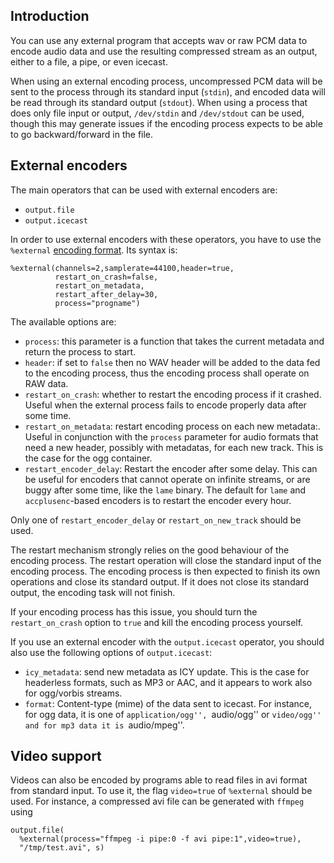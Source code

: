 Introduction
------------
You can use any external program that accepts wav or raw PCM data to encode audio data and use the resulting compressed 
stream as an output, either to a file, a pipe, or even icecast.

When using an external encoding process, uncompressed PCM data will be sent to the process through its standard input (`stdin`), and encoded data will be read through its standard output (`stdout`). When using a process that does only file input or output, `/dev/stdin` and `/dev/stdout` can be used, though this may generate issues if the encoding process expects to be able to go backward/forward in the file.

External encoders
-----------------
The main operators that can be used with external encoders are:

* `output.file`
* `output.icecast`

In order to use external encoders with these operators, you have to use the 
`%external` [encoding format](encoding_formats.html).
Its syntax is:

```liquidsoap
%external(channels=2,samplerate=44100,header=true,
          restart_on_crash=false,
          restart_on_metadata,
          restart_after_delay=30,
          process="progname")
```

The available options are:

* `process`: this parameter is a function that takes the current metadata and return the process to start.
* `header`: if set to `false` then no WAV header will be added to the data fed to the encoding process, thus the encoding process shall operate on RAW data.
* `restart_on_crash`: whether to restart the encoding process if it crashed. Useful when the external process fails to encode properly data after some time.
* `restart_on_metadata`: restart encoding process on each new metadata:. Useful in conjunction with the `process` parameter for audio formats that need a new header, possibly with metadatas, for each new track. This is the case for the ogg container.
* `restart_encoder_delay`: Restart the encoder after some delay. This can be useful for encoders that cannot operate on infinite streams, or are buggy after some time, like the `lame` binary. The default for `lame` and `accplusenc`-based encoders is to restart the encoder every hour.

Only one of `restart_encoder_delay` or `restart_on_new_track` should be used.

The restart mechanism strongly relies on the good behaviour of the encoding process. The restart operation will 
close the standard input of the encoding process. The encoding process is then expected to finish its own operations and
close its standard output. If it does not close its standard output, the encoding task will not finish. 

If your encoding process has this issue, you should turn the `restart_on_crash` option to `true` and kill the encoding
process yourself.

If you use an external encoder with the `output.icecast` operator,
you should also use the following options of `output.icecast`:

* `icy_metadata`: send new metadata as ICY update. This is the case for headerless formats, such as MP3 or AAC, and it appears to work also for ogg/vorbis streams.
* `format`: Content-type (mime) of the data sent to icecast. For instance, for ogg data, it is one of ``application/ogg'', ``audio/ogg'' or ``video/ogg'' and for mp3 data it is ``audio/mpeg''.

Video support
-------------
Videos can also be encoded by programs able to read files in avi format from
standard input. To use it, the flag `video=true` of `%external` should be
used. For instance, a compressed avi file can be generated with `ffmpeg` using

```liquidsoap
output.file(
  %external(process="ffmpeg -i pipe:0 -f avi pipe:1",video=true),
  "/tmp/test.avi", s)
```
